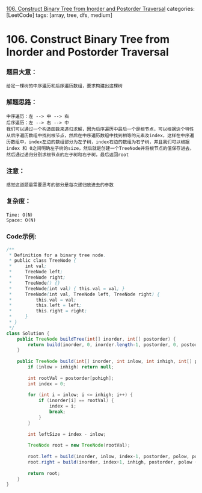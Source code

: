 [106. Construct Binary Tree from Inorder and Postorder Traversal](https://leetcode.com/problems/construct-binary-tree-from-inorder-and-postorder-traversal/)
categories: [LeetCode]
tags: [array, tree, dfs, medium] 
# 106. Construct Binary Tree from Inorder and Postorder Traversal

### 题目大意：
    给定一棵树的中序遍历和后序遍历数组，要求构建出这棵树
### 解题思路：
    中序遍历：左 --> 中 --> 右
    后序遍历：左 --> 右 --> 中
    我们可以通过一个构造函数来递归求解，因为后序遍历中最后一个是根节点，可以根据这个特性从后序遍历数组中找到根节点，然后在中序遍历数组中找到相等的元素及index，这样在中序遍历数组中，index左边的数组部分为左子树，index右边的数组为右子树，并且我们可以根据index 和 0之间明确左子树的size，然后就是创建一个TreeNode并将根节点的值保存进去，然后通过递归分别求根节点的左子树和右子树，最后返回root
### 注意：
    感觉这道题最需要思考的部分是每次递归放进去的参数
### 复杂度：
    Time: O(N）
    Space: O(N)
### Code示例:
```Java
/**
 * Definition for a binary tree node.
 * public class TreeNode {
 *     int val;
 *     TreeNode left;
 *     TreeNode right;
 *     TreeNode() {}
 *     TreeNode(int val) { this.val = val; }
 *     TreeNode(int val, TreeNode left, TreeNode right) {
 *         this.val = val;
 *         this.left = left;
 *         this.right = right;
 *     }
 * }
 */
class Solution {
    public TreeNode buildTree(int[] inorder, int[] postorder) {
        return build(inorder, 0, inorder.length-1, postorder, 0, postorder.length-1);
    }
    
    public TreeNode build(int[] inorder, int inlow, int inhigh, int[] postorder, int polow, int pohigh) {
        if (inlow > inhigh) return null;
        
        int rootVal = postorder[pohigh];
        int index = 0;
        
        for (int i = inlow; i <= inhigh; i++) {
            if (inorder[i] == rootVal) {
                index = i;
                break;
            }
        }
        
        int leftSize = index - inlow;
        
        TreeNode root = new TreeNode(rootVal);
        
        root.left = build(inorder, inlow, index-1, postorder, polow, polow + leftSize - 1);
        root.right = build(inorder, index+1, inhigh, postorder, polow + leftSize, pohigh - 1);
        
        return root;
    }
}
```
